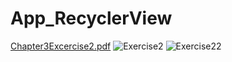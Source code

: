 # App_RecyclerView
[Chapter3Excercise2.pdf](https://github.com/Kabba-bit/App_RecyclerView/files/8219152/Chapter3Excercise2.pdf)
![Exercise2](https://user-images.githubusercontent.com/56784250/157563055-f6155ad1-35f5-4c24-b695-087b15058456.jpg)
![Exercise22](https://user-images.githubusercontent.com/56784250/157563140-f241a9d5-7dac-4196-8704-57dc54e59857.jpg)
